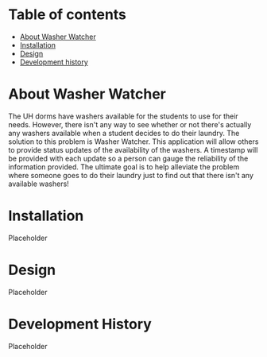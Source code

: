 # Table of contents

* [About Washer Watcher](#about-washer-watcher)
* [Installation](#installation)
* [Design](#design)
* [Development history](#development-history)

# About Washer Watcher
The UH dorms have washers available for the students to use for their needs. However, there isn't any way to see whether or not there's actually any washers available when a student decides to do their laundry. The solution to this problem is Washer Watcher. This application will allow others to provide status updates of the availability of the washers. A timestamp will be provided with each update so a person can gauge the reliability of the information provided. The ultimate goal is to help alleviate the problem where someone goes to do their laundry just to find out that there isn't any available washers!

# Installation
Placeholder

# Design
Placeholder

# Development History
Placeholder
